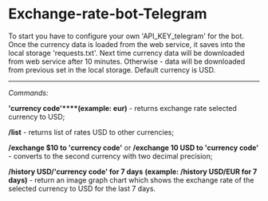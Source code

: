 Exchange-rate-bot-Telegram
==========================
To start you have to configure your own 'API_KEY_telegram' for the bot. Once the currency data is loaded from the web service, it saves into the local storage 'requests.txt'. Next time currency data will be downloaded from web service after 10 minutes. Otherwise - data will be downloaded from previous set in the local storage. Default currency is USD.

---

_Commands:_

**'currency code'****(example: eur)** - returns exchange rate selected currency to USD;

**/list** - returns list of rates USD to other currencies;

**/exchange $10 to 'currency code'** or 
**/exchange 10 USD to 'currency code'** - converts to the second currency with two
decimal precision;

**/history USD/'currency code' for 7 days** **(example: /history USD/EUR for 7 days)** - return an image graph chart which shows the exchange rate of the selected currency to USD for the last 7 days.


